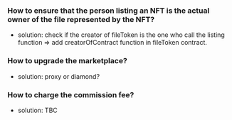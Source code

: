 ### How to ensure that the person listing an NFT is the actual owner of the file represented by the NFT?

- solution: check if the creator of fileToken is the one who call the listing function => add creatorOfContract function in fileToken contract.

### How to upgrade the marketplace?

- solution: proxy or diamond?

### How to charge the commission fee?

- solution: TBC
